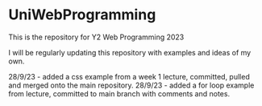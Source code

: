 # UniWebProgramming
This is the repository for Y2 Web Programming 2023

I will be regularly updating this repository with examples and ideas of my own.

28/9/23 - added a css example from a week 1 lecture, committed, pulled and merged onto the main repository.
28/9/23 - added a for loop example from lecture, committed to main branch with comments and notes.
